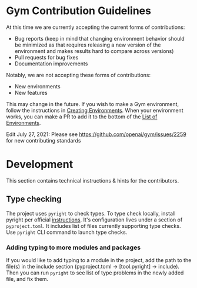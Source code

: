 # Gym Contribution Guidelines

At this time we are currently accepting the current forms of contributions:

- Bug reports (keep in mind that changing environment behavior should be minimized as that requires releasing a new version of the environment and makes results hard to compare across versions)
- Pull requests for bug fixes
- Documentation improvements

Notably, we are not accepting these forms of contributions:

- New environments
- New features

This may change in the future.
If you wish to make a Gym environment, follow the instructions in [Creating Environments](https://github.com/openai/gym/blob/master/docs/creating_environments.md).  When your environment works, you can make a PR to add it to the bottom of the [List of Environments](https://github.com/openai/gym/blob/master/docs/third_party_environments.md).


Edit July 27, 2021: Please see https://github.com/openai/gym/issues/2259 for new contributing standards

# Development
This section contains technical instructions & hints for the contributors.

## Type checking
The project uses `pyright` to check types. 
To type check locally, install pyright per official [instructions](https://github.com/microsoft/pyright#command-line). 
It's configuration lives under a section of `pyproject.toml`. It includes list of files currently supporting type checks. Use `pyright` CLI command to launch type checks.

### Adding typing to more modules and packages

If you would like to add typing to a module in the project, 
add the path to the file(s) in the include section 
(pyproject.toml -> [tool.pyright] -> include). 
Then you can run `pyright` to see list of type problems in the newly added file, and fix them.

